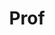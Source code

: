 ---
layout: person
given: Lucia
family: Reisch
department: Judge Business School
title: Prof
job_title: Professor for Behavioural Economics and Public Policy
crsid: lr540
image: /assets/uploads/Reisch_Lucia.jpg
webpage: https://www.jbs.cam.ac.uk/people/lucia-reisch/
biography: "Professor Lucia Reisch is a behavioural economist and social scientist,\
  \ focusing on the theory and application of behavioural insights to promote behavioural\
  \ change in individuals and organisations towards societal welfare and sustainable\
  \ development.\nShe was appointed in 2021 as the inaugural El-Erian Professor of\
  \ Behavioural Economics & Policy and Fellow of Queens’ College, joining from Copenhagen\
  \ Business School. \nShe is an Editor-in-Chief of the Journal of Consumer Policy\
  \ and has consulted on sustainable consumption and other issues to the World Bank\
  \ several governments worldwide. She serves in advisory capacity on multiple boards\
  \ and groups of the OECD, the European Commission, and various United Nations agencies."
name: Lucia Reisch
---